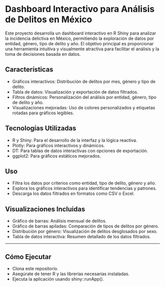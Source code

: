 # Dashboard Interactivo para Análisis de Delitos en México
Este proyecto desarrolla un dashboard interactivo en R Shiny para analizar la incidencia delictiva en México, permitiendo la exploración de datos por entidad, género, tipo de delito y año. El objetivo principal es proporcionar una herramienta intuitiva y visualmente atractiva para facilitar el análisis y la toma de decisiones basada en datos.


## Características
- Gráficos interactivos: Distribución de delitos por mes, género y tipo de delito.
- Tabla de datos: Visualización y exportación de datos filtrados.
- Filtros dinámicos: Personalización del análisis por entidad, género, tipo de delito y año.
- Visualizaciones mejoradas: Uso de colores personalizados y etiquetas rotadas para gráficos legibles.

## Tecnologías Utilizadas
- R y Shiny: Para el desarrollo de la interfaz y la lógica reactiva.
- Plotly: Para gráficos interactivos y dinámicos.
- DT: Para tablas de datos interactivas con opciones de exportación.
- ggplot2: Para gráficos estáticos mejorados.

## Uso
- Filtra los datos por criterios como entidad, tipo de delito, género y año.
- Explora los gráficos interactivos para identificar tendencias y patrones.
- Descarga los datos filtrados en formatos como CSV o Excel.

## Visualizaciones Incluidas
- Gráfico de barras: Análisis mensual de delitos.
- Gráfico de barras apiladas: Comparación de tipos de delitos por género.
- Distribución por género: Visualización de delitos desglosados por sexo.
- Tabla de datos interactiva: Resumen detallado de los datos filtrados.

-----------------------------------

## Cómo Ejecutar
- Clona este repositorio.
- Asegúrate de tener R y las librerías necesarias instaladas.
- Ejecuta la aplicación usando shiny::runApp().
